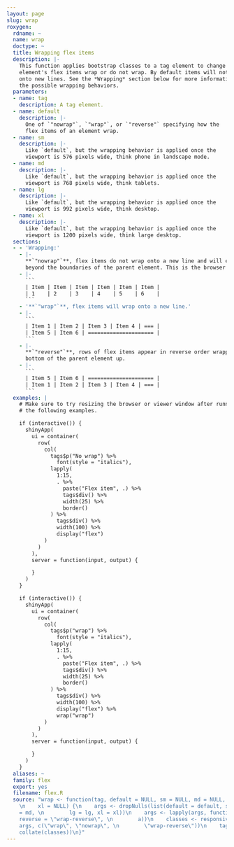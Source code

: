 ```yaml
---
layout: page
slug: wrap
roxygen:
  rdname: ~
  name: wrap
  doctype: ~
  title: Wrapping flex items
  description: |-
    This function applies bootstrap classes to a tag element to change how the
    element's flex items wrap or do not wrap. By default items will not wrap
    onto new lines. See the *Wrapping* section below for more information on
    the possible wrapping behaviors.
  parameters:
  - name: tag
    description: A tag element.
  - name: default
    description: |-
      One of `"nowrap"`, `"wrap"`, or `"reverse"` specifying how the
      flex items of an element wrap.
  - name: sm
    description: |-
      Like `default`, but the wrapping behavior is applied once the
      viewport is 576 pixels wide, think phone in landscape mode.
  - name: md
    description: |-
      Like `default`, but the wrapping behavior is applied once the
      viewport is 768 pixels wide, think tablets.
  - name: lg
    description: |-
      Like `default`, but the wrapping behavior is applied once the
      viewport is 992 pixels wide, think desktop.
  - name: xl
    description: |-
      Like `default`, but the wrapping behavior is applied once the
      viewport is 1200 pixels wide, think large desktop.
  sections:
  - - 'Wrapping:'
    - |-
      **`"nowrap"`**, flex items do not wrap onto a new line and will extend
      beyond the boundaries of the parent element. This is the browser default.
    - |-
      ```
      | Item | Item | Item | Item | Item | Item |
      | 1    | 2    | 3    | 4    | 5    | 6    |
      ```
    - '**`"wrap"`**, flex items will wrap onto a new line.'
    - |-
      ```
      | Item 1 | Item 2 | Item 3 | Item 4 | === |
      | Item 5 | Item 6 | ===================== |
      ```
    - |-
      **`"reverse"`**, rows of flex items appear in reverse order wrapping from the
      bottom of the parent element up.
    - |-
      ```
      | Item 5 | Item 6 | ===================== |
      | Item 1 | Item 2 | Item 3 | Item 4 | === |
      ```
  examples: |
    # Make sure to try resizing the browser or viewer window after running
    # the following examples.

    if (interactive()) {
      shinyApp(
        ui = container(
          row(
            col(
              tags$p("No wrap") %>%
                font(style = "italics"),
              lapply(
                1:15,
                . %>%
                  paste("Flex item", .) %>%
                  tags$div() %>%
                  width(25) %>%
                  border()
              ) %>%
                tags$div() %>%
                width(100) %>%
                display("flex")
            )
          )
        ),
        server = function(input, output) {

        }
      )
    }

    if (interactive()) {
      shinyApp(
        ui = container(
          row(
            col(
              tags$p("wrap") %>%
                font(style = "italics"),
              lapply(
                1:15,
                . %>%
                  paste("Flex item", .) %>%
                  tags$div() %>%
                  width(25) %>%
                  border()
              ) %>%
                tags$div() %>%
                width(100) %>%
                display("flex") %>%
                wrap("wrap")
            )
          )
        ),
        server = function(input, output) {

        }
      )
    }
  aliases: ~
  family: flex
  export: yes
  filename: flex.R
  source: "wrap <- function(tag, default = NULL, sm = NULL, md = NULL, lg = NULL,
    \n    xl = NULL) {\n    args <- dropNulls(list(default = default, sm = sm, md
    = md, \n        lg = lg, xl = xl))\n    args <- lapply(args, function(a) switch(a,
    reverse = \"wrap-reverse\", \n        a))\n    classes <- responsives(\"flex\",
    args, c(\"wrap\", \"nowrap\", \n        \"wrap-reverse\"))\n    tagAddClass(tag,
    collate(classes))\n}"
---
```

